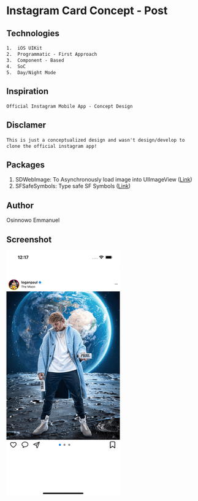 # Instagram Card Concept - Post

## Technologies
    1.  iOS UIKit
    2.  Programmatic - First Approach
    3.  Component - Based 
    4.  SoC
    5.  Day/Night Mode

## Inspiration
    Official Instagram Mobile App - Concept Design

## Disclamer
    This is just a conceptualized design and wasn't design/develop to clone the official instagram app!

## Packages

1. SDWebImage: To Asynchronously load image into UIImageView ([Link](https://github.com/SDWebImage/SDWebImage))
2. SFSafeSymbols: Type safe SF Symbols ([Link](https://github.com/SFSafeSymbols/SFSafeSymbols))

## Author
Osinnowo Emmanuel

## Screenshot

![image description](screenshot.gif)